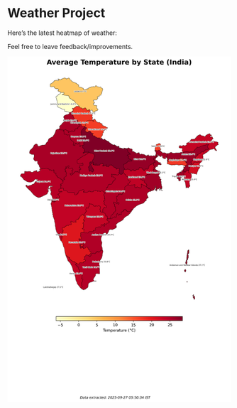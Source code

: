 # Weather Project

Here’s the latest heatmap of weather:

Feel free to leave feedback/improvements.

![India Heatmap](docs/assets/india_heatmap.png?v=D72DD4)
